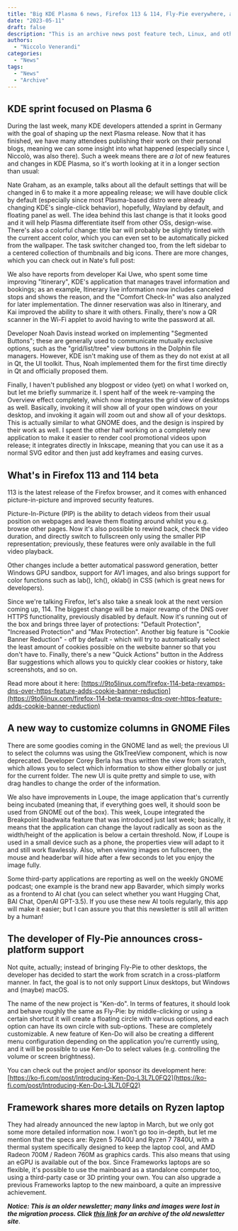 ```yaml
---
title: "Big KDE Plasma 6 news, Firefox 113 & 114, Fly-Pie everywhere, and more!"
date: "2023-05-11"
draft: false
description: "This is an archive news post feature tech, Linux, and other open-source news. This is an older article that was part of a migration. There will be missing images, broken links, and potentially other issues."
authors:
  - "Niccolo Venerandi"
categories:
  - "News"
tags:
  - "News"
  - "Archive"
---
```


## KDE sprint focused on Plasma 6

During the last week, many KDE developers attended a sprint in Germany with the goal of shaping up the next Plasma release. Now that it has finished, we have many attendees publishing their work on their personal blogs, meaning we can some insight into what happened (especially since I, Niccolò, was also there). Such a week means there are _a lot_ of new features and changes in KDE Plasma, so it's worth looking at it in a longer section than usual:

Nate Graham, as an example, talks about all the default settings that will be changed in 6 to make it a more appealing release; we will have double click by default (especially since most Plasma-based distro were already changing KDE's single-click behavior), hopefully, Wayland by default, and floating panel as well. The idea behind this last change is that it looks good and it will help Plasma differentiate itself from other OSs, design-wise. There's also a colorful change: title bar will probably be slightly tinted with the current accent color, which you can even set to be automatically picked from the wallpaper. The task switcher changed too, from the left sidebar to a centered collection of thumbnails and big icons. There are more changes, which you can check out in Nate's full post:

We also have reports from developer Kai Uwe, who spent some time improving "Itinerary", KDE's application that manages travel information and bookings; as an example, Itinerary live information now includes canceled stops and shows the reason, and the "Comfort Check-In" was also analyzed for later implementation. The dinner reservation was also in Itinerary, and Kai improved the ability to share it with others. Finally, there's now a QR scanner in the Wi-Fi applet to avoid having to write the password at all.

Developer Noah Davis instead worked on implementing "Segmented Buttons"; these are generally used to communicate mutually exclusive options, such as the "grid/list/tree" view buttons in the Dolphin file managers. However, KDE isn't making use of them as they do not exist at all in Qt, the UI toolkit. Thus, Noah implemented them for the first time directly in Qt and officially proposed them.

Finally, I haven't published any blogpost or video (yet) on what I worked on, but let me briefly summarize it. I spent half of the week re-vamping the Overview effect completely, which now integrates the grid view of desktops as well. Basically, invoking it will show all of your open windows on your desktop, and invoking it again will zoom out and show all of your desktops. This is actually similar to what GNOME does, and the design is inspired by their work as well. I spent the other half working on a completely new application to make it easier to render cool promotional videos upon release; it integrates directly in Inkscape, meaning that you can use it as a normal SVG editor and then just add keyframes and easing curves.

## What's in Firefox 113 and 114 beta

113 is the latest release of the Firefox browser, and it comes with enhanced picture-in-picture and improved security features.

Picture-In-Picture (PIP) is the ability to detach videos from their usual position on webpages and leave them floating around whilst you e.g. browse other pages. Now it's also possible to rewind back, check the video duration, and directly switch to fullscreen only using the smaller PIP representation; previously, these features were only available in the full video playback.

Other changes include a better automatical password generation, better Windows GPU sandbox, support for AV1 images, and also brings support for color functions such as lab(), lch(), oklab() in CSS (which is great news for developers).

Since we're talking Firefox, let's also take a sneak look at the next version coming up, 114. The biggest change will be a major revamp of the DNS over HTTPS functionality, previously disabled by default. Now it's running out of the box and brings three layer of protections: "Default Protection", "Increased Protection" and "Max Protection". Another big feature is "Cookie Banner Reduction" - off by default - which will try to automatically select the least amount of cookies possible on the website banner so that you don't have to. Finally, there's a new "Quick Actions" button in the Address Bar suggestions which allows you to quickly clear cookies or history, take screenshots, and so on.

Read more about it here: [https://9to5linux.com/firefox-114-beta-revamps-dns-over-https-feature-adds-cookie-banner-reduction](https://9to5linux.com/firefox-114-beta-revamps-dns-over-https-feature-adds-cookie-banner-reduction)

## A new way to customize columns in GNOME Files

There are some goodies coming in the GNOME land as well; the previous UI to select the columns was using the GtkTreeView component, which is now deprecated. Developer Corey Berla has thus written the view from scratch, which allows you to select which information to show either globally or just for the current folder. The new UI is quite pretty and simple to use, with drag handles to change the order of the information.

We also have improvements in Loupe, the image application that's currently being incubated (meaning that, if everything goes well, it should soon be used from GNOME out of the box). This week, Loupe integrated the Breakpoint libadwaita feature that was introduced just last week; basically, it means that the application can change the layout radically as soon as the width/height of the application is below a certain threshold. Now, if Loupe is used in a small device such as a phone, the properties view will adapt to it and still work flawlessly. Also, when viewing images on fullscreen, the mouse and headerbar will hide after a few seconds to let you enjoy the image fully.

Some third-party applications are reporting as well on the weekly GNOME podcast; one example is the brand new app Bavarder, which simply works as a frontend to AI chat (you can select whether you want Hugging Chat, BAI Chat, OpenAI GPT-3.5). If you use these new AI tools regularly, this app will make it easier; but I can assure you that this newsletter is still all written by a human!

## The developer of Fly-Pie announces cross-platform support

Not quite, actually; instead of bringing Fly-Pie to other desktops, the developer has decided to start the work from scratch in a cross-platform manner. In fact, the goal is to not only support Linux desktops, but Windows and (maybe) macOS.

The name of the new project is "Ken-do". In terms of features, it should look and behave roughly the same as Fly-Pie: by middle-clicking or using a certain shortcut it will create a floating circle with various options, and each option can have its own circle with sub-options. These are completely customizable. A new feature of Ken-Do will also be creating a different menu configuration depending on the application you're currently using, and it will be possible to use Ken-Do to select values (e.g. controlling the volume or screen brightness).

You can check out the project and/or sponsor its development here: [https://ko-fi.com/post/Introducing-Ken-Do-L3L7L0FQ2](https://ko-fi.com/post/Introducing-Ken-Do-L3L7L0FQ2)

## Framework shares more details on Ryzen laptop

They had already announced the new laptop in March, but we only got some more detailed information now. I won't go too in-depth, but let me mention that the specs are: Ryzen 5 7640U and Ryzen 7 7840U, with a thermal system specifically designed to keep the laptop cool, and AMD Radeon 700M / Radeon 760M as graphics cards. This also means that using an eGPU is available out of the box. Since Frameworks laptops are so flexible, it's possible to use the mainboard as a standalone computer too, using a third-party case or 3D printing your own. You can also upgrade a previous Frameworks laptop to the new mainboard, a quite an impressive achievement.

**_Notice: This is an older newsletter; many links and images were lost in the migration process. Click [this link](https://archive.techhut.tv/) for an archive of the old newsletter site_**.

